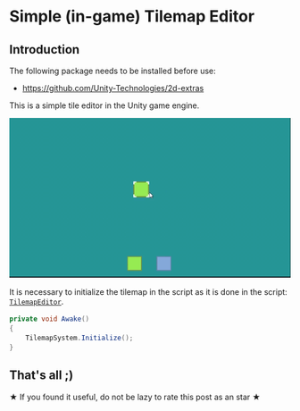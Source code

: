 # Simple (in-game) Tilemap Editor

## Introduction

The following package needs to be installed before use:

- https://github.com/Unity-Technologies/2d-extras

This is a simple tile editor in the Unity game engine.

![](https://github.com/1Novac1/Simple-in-game-tilemap-editor/blob/main/docs/gif2.gif)

It is necessary to initialize the tilemap in the script as it is done in the script: [`TilemapEditor`](https://github.com/1Novac1/Simple-in-game-tilemap-editor/blob/main/docs/TilemapEditor.cs).

```cs
private void Awake()
{
    TilemapSystem.Initialize();
}
```

## That's all ;)

★ If you found it useful, do not be lazy to rate this post as an star ★
